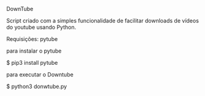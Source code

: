 DownTube

Script criado com a simples funcionalidade de facilitar downloads de vídeos do youtube usando Python.

Requisições: pytube

para instalar o pytube

$ pip3 install pytube

para executar o Downtube

$ python3 donwtube.py


